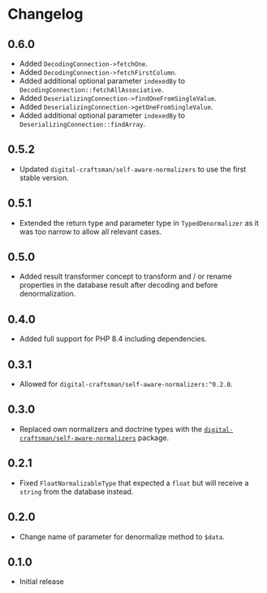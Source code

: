 # Changelog

## 0.6.0

- Added `DecodingConnection->fetchOne`.
- Added `DecodingConnection->fetchFirstColumn`.
- Added additional optional parameter `indexedBy` to `DecodingConnection::fetchAllAssociative`.
- Added `DeserializingConnection->findOneFromSingleValue`.
- Added `DeserializingConnection->getOneFromSingleValue`.
- Added additional optional parameter `indexedBy` to `DeserializingConnection::findArray`.

## 0.5.2

- Updated `digital-craftsman/self-aware-normalizers` to use the first stable version.

## 0.5.1

- Extended the return type and parameter type in `TypedDenormalizer` as it was too narrow to allow all relevant cases.

## 0.5.0

- Added result transformer concept to transform and / or rename properties in the database result after decoding and before denormalization.

## 0.4.0

- Added full support for PHP 8.4 including dependencies.

## 0.3.1

- Allowed for `digital-craftsman/self-aware-normalizers:^0.2.0`.

## 0.3.0

- Replaced own normalizers and doctrine types with the [`digital-craftsman/self-aware-normalizers`](https://github.com/digital-craftsman-de/self-aware-normalizers) package.

## 0.2.1

- Fixed `FloatNormalizableType` that expected a `float` but will receive a `string` from the database instead.

## 0.2.0

- Change name of parameter for denormalize method to `$data`.

## 0.1.0

- Initial release
